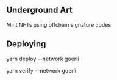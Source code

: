  
 ## Underground Art 
 
Mint NFTs using offchain signature codes 


## Deploying 

yarn deploy --network goerli

yarn verify --network goerli 
